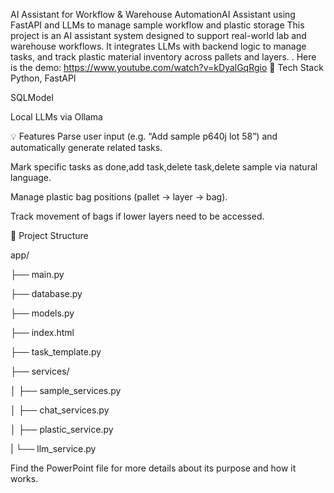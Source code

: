 AI Assistant for Workflow & Warehouse AutomationAI Assistant using FastAPI and LLMs to manage sample workflow and plastic storage
This project is an AI assistant system designed to support real-world lab and warehouse workflows. It integrates LLMs with backend logic to manage tasks, and track plastic material inventory across pallets and layers.
.
Here is the demo: https://www.youtube.com/watch?v=kDyalGqRgio
🔧 Tech Stack
Python, FastAPI

SQLModel

Local LLMs via Ollama

💡 Features
Parse user input (e.g. “Add sample p640j lot 58”) and automatically generate related tasks.

Mark specific tasks as done,add task,delete task,delete sample via natural language.

Manage plastic bag positions (pallet → layer → bag).

Track movement of bags if lower layers need to be accessed.

📁 Project Structure

app/

├── main.py  

├── database.py

├── models.py

├── index.html

├── task_template.py

├── services/

│  ├── sample_services.py  

│  ├── chat_services.py   

│  ├── plastic_service.py   

|  └── llm_service.py     

Find the PowerPoint file for more details about its purpose and how it works.
